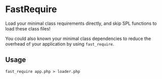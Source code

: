 FastRequire
==================

Load your minimal class requirements directly, and skip SPL functions to load these class files!

You could also known your minimal class dependencies to reduce the overhead of your application by using `fast_require`.

Usage
---------

    fast_require app.php > loader.php

